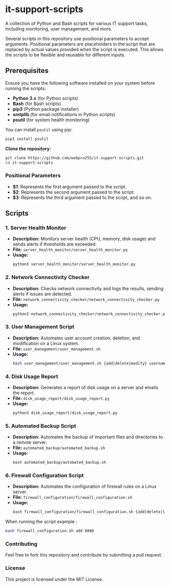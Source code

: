 # it-support-scripts
A collection of Python and Bash scripts for various IT support tasks, including monitoring, user management, and more.


Several scripts in this repository use positional parameters to accept arguments. Positional parameters are placeholders in the script that are replaced by actual values provided when the script is executed. This allows the scripts to be flexible and reusable for different inputs.

## Prerequisites

Ensure you have the following software installed on your system before running the scripts:

- **Python 3.x** (for Python scripts)
- **Bash** (for Bash scripts)
- **pip3** (Python package installer)
- **smtplib** (for email notifications in Python scripts)
- **psutil** (for system health monitoring)

You can install `psutil` using pip:
```bash
pip3 install psutil
```

 **Clone the repository:**
   ```bash
   git clone https://github.com/webpro255/it-support-scripts.git
   cd it-support-scripts
   ```
### Positional Parameters

- **$1**: Represents the first argument passed to the script.
- **$2**: Represents the second argument passed to the script.
- **$3**: Represents the third argument passed to the script, and so on.

## Scripts

### 1. Server Health Monitor
- **Description:** Monitors server health (CPU, memory, disk usage) and sends alerts if thresholds are exceeded.
- **File:** `server_health_monitor/server_health_monitor.py`
- **Usage:**
  ```bash
  python3 server_health_monitor/server_health_monitor.py
### 2. Network Connectivity Checker
- **Description:** Checks network connectivity and logs the results, sending alerts if issues are detected.
- **File:** `network_connectivity_checker/network_connectivity_checker.py`
- **Usage:**
  ```bash
  python3 network_connectivity_checker/network_connectivity_checker.py
### 3. User Management Script
- **Description:** Automates user account creation, deletion, and modification on a Linux system.
- **File:** `user_management/user_management.sh`
- **Usage:**
  ```bash
  bash user_management/user_management.sh {add|delete|modify} username [password]
  ```
### 4. Disk Usage Report
- **Description:** Generates a report of disk usage on a server and emails the report.
- **File:** `disk_usage_report/disk_usage_report.py`
- **Usage:**
  ```bash
  python3 disk_usage_report/disk_usage_report.py
### 5. Automated Backup Script
- **Description:** Automates the backup of important files and directories to a remote server.
- **File:** `automated_backup/automated_backup.sh`
- **Usage:**
  ```bash
  bash automated_backup/automated_backup.sh
### 6. Firewall Configuration Script
- **Description:** Automates the configuration of firewall rules on a Linux server.
- **File:** `firewall_configuration/firewall_configuration.sh`
- **Usage:**
  ```bash
  bash firewall_configuration/firewall_configuration.sh {add|delete|list} [port]

When running the script example :
  ```bash
  bash firewall_configuration.sh add 8080
  ```
### Contributing
Feel free to fork this repository and contribute by submitting a pull request.

### License
This project is licensed under the MIT License.





